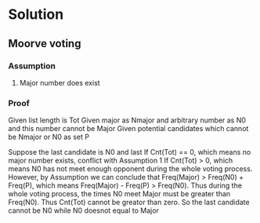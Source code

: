 # Solution
## Moorve voting
### Assumption
1. Major number does exist
### Proof
Given list length is Tot
Given major as Nmajor and arbitrary number as N0 and this number cannot be Major
Given potential candidates which cannot be Nmajor or N0 as set P

Suppose the last candidate is N0 and last
If Cnt(Tot) == 0, which means no major number exists, conflict with Assumption 1
If Cnt(Tot) > 0, which means N0 has not meet enough opponent during the whole voting process.
However, by Assumption we can conclude that Freq(Major) > Freq(N0) + Freq(P), which means Freq(Major) - Freq(P) > Freq(N0).
Thus during the whole voting process, the times N0 meet Major must be greater than Freq(N0).
Thus Cnt(Tot) cannot be greator than zero.
So the last candidate cannot be N0 while N0 doesnot equal to Major
